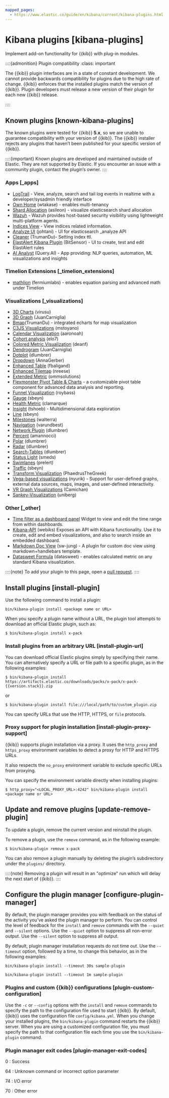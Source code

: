 ```yaml
---
mapped_pages:
  - https://www.elastic.co/guide/en/kibana/current/kibana-plugins.html
---
```


# Kibana plugins [kibana-plugins]

Implement add-on functionality for {{kib}} with plug-in modules.

::::{admonition} Plugin compatibility
:class: important

The {{kib}} plugin interfaces are in a state of constant development.  We cannot provide backwards compatibility for plugins due to the high rate of change.  {{kib}} enforces that the installed plugins match the version of {{kib}}. Plugin developers must release a new version of their plugin for each new {{kib}} release.

::::



## Known plugins [known-kibana-plugins]

The known plugins were tested for {{kib}} **5.x**, so we are unable to guarantee compatibility with your version of {{kib}}. The {{kib}} installer rejects any plugins that haven’t been published for your specific version of {{kib}}.

::::{important}
Known plugins are developed and maintained outside of Elastic. They are not supported by Elastic. If you encounter an issue with a community plugin, contact the plugin’s owner.
::::



### Apps [_apps]

* [LogTrail](https://github.com/sivasamyk/logtrail) - View, analyze, search and tail log events in realtime with a developer/sysadmin friendly interface
* [Own Home](https://github.com/wtakase/kibana-own-home) (wtakase) - enables multi-tenancy
* [Shard Allocation](https://github.com/asileon/kibana_shard_allocation) (asileon) - visualize elasticsearch shard allocation
* [Wazuh](https://github.com/wazuh/wazuh-kibana-app) - Wazuh provides host-based security visibility using lightweight multi-platform agents.
* [Indices View](https://github.com/TrumanDu/indices_view) - View indices related information.
* [Analyze UI](https://github.com/johtani/analyze-api-ui-plugin) (johtani) - UI for elasticsearch _analyze API
* [Cleaner](https://github.com/TrumanDu/cleaner) (TrumanDu)- Setting index ttl.
* [ElastAlert Kibana Plugin](https://github.com/bitsensor/elastalert-kibana-plugin) (BitSensor) - UI to create, test and edit ElastAlert rules
* [AI Analyst](https://github.com/query-ai/queryai-kibana-plugin) (Query.AI) - App providing: NLP queries, automation, ML visualizations and insights


### Timelion Extensions [_timelion_extensions]

* [mathlion](https://github.com/fermiumlabs/mathlion) (fermiumlabs) - enables equation parsing and advanced math under Timelion


### Visualizations [_visualizations]

* [3D Charts](https://github.com/virusu/3D_kibana_charts_vis) (virusu)
* [3D Graph](https://github.com/JuanCarniglia/area3d_vis) (JuanCarniglia)
* [Bmap](https://github.com/TrumanDu/bmap)(TrumanDu) - integrated echarts for map visualization
* [C3JS Visualizations](https://github.com/mstoyano/kbn_c3js_vis) (mstoyano)
* [Calendar Visualization](https://github.com/aaronoah/kibana_calendar_vis) (aaronoah)
* [Cohort analysis](https://github.com/elo7/cohort) (elo7)
* [Colored Metric Visualization](https://github.com/DeanF/health_metric_vis) (deanf)
* [Dendrogram](https://github.com/JuanCarniglia/dendrogram_vis) (JuanCarniglia)
* [Dotplot](https://github.com/dlumbrer/kbn_dotplot) (dlumbrer)
* [Dropdown](https://github.com/AnnaGerber/kibana_dropdown) (AnnaGerber)
* [Enhanced Table](https://github.com/fbaligand/kibana-enhanced-table) (fbaligand)
* [Enhanced Tilemap](https://github.com/nreese/enhanced_tilemap) (nreese)
* [Extended Metric](https://github.com/ommsolutions/kibana_ext_metrics_vis) (ommsolutions)
* [Flexmonster Pivot Table & Charts](https://github.com/flexmonster/pivot-kibana) - a customizable pivot table component for advanced data analysis and reporting.
* [Funnel Visualization](https://github.com/outbrain/ob-kb-funnel) (roybass)
* [Gauge](https://github.com/sbeyn/kibana-plugin-gauge-sg) (sbeyn)
* [Health Metric](https://github.com/clamarque/Kibana_health_metric_vis) (clamarque)
* [Insight](https://github.com/tshoeb/Insight) (tshoeb) - Multidimensional data exploration
* [Line](https://github.com/sbeyn/kibana-plugin-line-sg) (sbeyn)
* [Milestones](https://github.com/walterra/kibana-milestones-vis) (walterra)
* [Navigation](https://github.com/varundbest/navigation) (varundbest)
* [Network Plugin](https://github.com/dlumbrer/kbn_network) (dlumbrer)
* [Percent](https://github.com/amannocci/kibana-plugin-metric-percent) (amannocci)
* [Polar](https://github.com/dlumbrer/kbn_polar) (dlumbrer)
* [Radar](https://github.com/dlumbrer/kbn_radar) (dlumbrer)
* [Search-Tables](https://github.com/dlumbrer/kbn_searchtables) (dlumbrer)
* [Status Light](https://github.com/Smeds/status_light_visualization) (smeds)
* [Swimlanes](https://github.com/prelert/kibana-swimlane-vis) (prelert)
* [Traffic](https://github.com/sbeyn/kibana-plugin-traffic-sg) (sbeyn)
* [Transform Visualization](https://github.com/PhaedrusTheGreek/transform_vis) (PhaedrusTheGreek)
* [Vega-based visualizations](https://github.com/nyurik/kibana-vega-vis) (nyurik) - Support for user-defined graphs, external data sources, maps, images, and user-defined interactivity.
* [VR Graph Visualizations](https://github.com/Camichan/kbn_aframe) (Camichan)
* [Sankey-Visualization](https://github.com/uniberg/kbn_sankey_vis) (uniberg)


### Other [_other]

* [Time filter as a dashboard panel](https://github.com/nreese/kibana-time-plugin) Widget to view and edit the time range from within dashboards.
* [Kibana-API](https://github.com/Webiks/kibana-API.git) (webiks) Exposes an API with Kibana functionality. Use it to create, edit and embed visualizations, and also to search inside an embedded dashboard.
* [Markdown Doc View](https://github.com/sw-jung/kibana_markdown_doc_view) (sw-jung) - A plugin for custom doc view using markdown+handlebars template.
* [Datasweet Formula](https://github.com/datasweet-fr/kibana-datasweet-formula) (datasweet) - enables calculated metric on any standard Kibana visualization.

::::{note}
To add your plugin to this page, open a [pull request](https://github.com/elastic/kibana/tree/master/docs/plugins/known-plugins.asciidoc).
::::



## Install plugins [install-plugin]

Use the following command to install a plugin:

```shell
bin/kibana-plugin install <package name or URL>
```

When you specify a plugin name without a URL, the plugin tool attempts to download an official Elastic plugin, such as:

```shell
$ bin/kibana-plugin install x-pack
```


### Install plugins from an arbitrary URL [install-plugin-url]

You can download official Elastic plugins simply by specifying their name. You can alternatively specify a URL or file path to a specific plugin, as in the following examples:

```shell subs=true
$ bin/kibana-plugin install https://artifacts.elastic.co/downloads/packs/x-pack/x-pack-{{version.stack}}.zip
```

or

```shell
$ bin/kibana-plugin install file:///local/path/to/custom_plugin.zip
```

You can specify URLs that use the HTTP, HTTPS, or `file` protocols.


### Proxy support for plugin installation [install-plugin-proxy-support]

{{kib}} supports plugin installation via a proxy. It uses the `http_proxy` and `https_proxy` environment variables to detect a proxy for HTTP and HTTPS URLs.

It also respects the `no_proxy` environment variable to exclude specific URLs from proxying.

You can specify the environment variable directly when installing plugins:

```shell
$ http_proxy="<LOCAL_PROXY_URL>:4242" bin/kibana-plugin install <package name or URL>
```


## Update and remove plugins [update-remove-plugin]

To update a plugin, remove the current version and reinstall the plugin.

To remove a plugin, use the `remove` command, as in the following example:

```shell
$ bin/kibana-plugin remove x-pack
```

You can also remove a plugin manually by deleting the plugin’s subdirectory under the `plugins/` directory.

::::{note}
Removing a plugin will result in an "optimize" run which will delay the next start of {{kib}}.
::::



## Configure the plugin manager [configure-plugin-manager]

By default, the plugin manager provides you with feedback on the status of the activity you’ve asked the plugin manager to perform. You can control the level of feedback for the `install` and `remove` commands with the `--quiet` and `--silent` options. Use the `--quiet` option to suppress all non-error output. Use the `--silent` option to suppress all output.

By default, plugin manager installation requests do not time out. Use the `--timeout` option, followed by a time, to change this behavior, as in the following examples:

```shell
bin/kibana-plugin install --timeout 30s sample-plugin
```

```shell
bin/kibana-plugin install --timeout 1m sample-plugin
```


### Plugins and custom {{kib}} configurations [plugin-custom-configuration]

Use the `-c` or `--config` options with the `install` and `remove` commands to specify the path to the configuration file used to start {{kib}}. By default, {{kib}} uses the configuration file `config/kibana.yml`. When you change your installed plugins, the `bin/kibana-plugin` command restarts the {{kib}} server. When you are using a customized configuration file, you must specify the path to that configuration file each time you use the `bin/kibana-plugin` command.


### Plugin manager exit codes [plugin-manager-exit-codes]

0
:   Success

64
:   Unknown command or incorrect option parameter

74
:   I/O error

70
:   Other error

